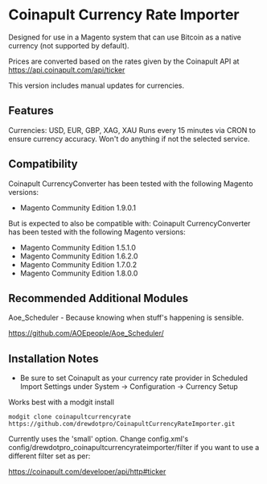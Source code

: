 # Coinapult Currency Rate Importer

Designed for use in a Magento system that can use Bitcoin as a native currency (not supported by default).

Prices are converted based on the rates given by the Coinapult API at
https://api.coinapult.com/api/ticker

This version includes manual updates for currencies.


Features
-------------
Currencies: USD, EUR, GBP, XAG, XAU
Runs every 15 minutes via CRON to ensure currency accuracy. Won't do anything if not the selected service.

Compatibility
-------------
Coinapult CurrencyConverter has been tested with the following Magento versions:
- Magento Community Edition 1.9.0.1

But is expected to also be compatible with:
Coinapult CurrencyConverter has been tested with the following Magento versions:
- Magento Community Edition 1.5.1.0
- Magento Community Edition 1.6.2.0
- Magento Community Edition 1.7.0.2
- Magento Community Edition 1.8.0.0

Recommended Additional Modules
-------------
Aoe_Scheduler - Because knowing when stuff's happening is sensible.

https://github.com/AOEpeople/Aoe_Scheduler/

Installation Notes
-------------
* Be sure to set Coinapult as your currency rate provider in Scheduled Import Settings under System -> Configuration -> Currency Setup

Works best with a modgit install

```
modgit clone coinapultcurrencyrate https://github.com/drewdotpro/CoinapultCurrencyRateImporter.git
```

Currently uses the 'small' option. Change config.xml's config/drewdotpro_coinapultcurrencyrateimporter/filter if you want to use a different filter set as per:

https://coinapult.com/developer/api/http#ticker


